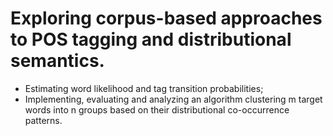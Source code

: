 # Exploring corpus-based approaches to POS tagging and distributional semantics.

-	Estimating word likelihood and tag transition probabilities;
-	Implementing, evaluating and analyzing an algorithm clustering m target words into n groups based on their distributional co-occurrence patterns. 
